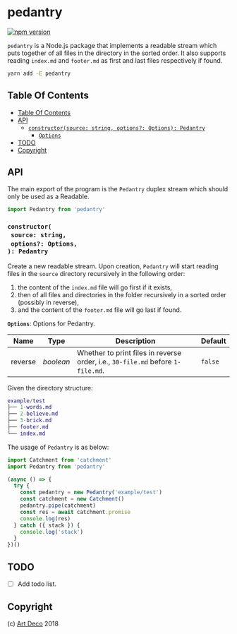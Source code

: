 # pedantry

[![npm version](https://badge.fury.io/js/pedantry.svg)](https://npmjs.org/package/pedantry)

`pedantry` is a Node.js package that implements a readable stream which puts together of all files in the directory in the sorted order. It also supports reading `index.md` and `footer.md` as first and last files respectively if found.

```sh
yarn add -E pedantry
```

## Table Of Contents

- [Table Of Contents](#table-of-contents)
- [API](#api)
  * [`constructor(source: string, options?: Options): Pedantry`](#constructorsource-stringoptions-options-pedantry)
    * [`Options`](#options)
- [TODO](#todo)
- [Copyright](#copyright)

## API

The main export of the program is the `Pedantry` duplex stream which should only be used as a Readable.

```js
import Pedantry from 'pedantry'
```

### `constructor(`<br/>&nbsp;&nbsp;`source: string,`<br/>&nbsp;&nbsp;`options?: Options,`<br/>`): Pedantry`

Create a new readable stream. Upon creation, `Pedantry` will start reading files in the `source` directory recursively in the following order:

1. the content of the `index.md` file will go first if it exists,
1. then of all files and directories in the folder recursively in a sorted order (possibly in reverse),
1. and the content of the `footer.md` file will go last if found.

__<a name="options">`Options`</a>__: Options for Pedantry.

|  Name   |   Type    |                                   Description                                   | Default |
| ------- | --------- | ------------------------------------------------------------------------------- | ------- |
| reverse | _boolean_ | Whether to print files in reverse order, i.e., `30-file.md` before `1-file.md`. | `false` |

Given the directory structure:

```m
example/test
├── 1-words.md
├── 2-believe.md
├── 3-brick.md
├── footer.md
└── index.md
```

The usage of `Pedantry` is as below:

```js
import Catchment from 'catchment'
import Pedantry from 'pedantry'

(async () => {
  try {
    const pedantry = new Pedantry('example/test')
    const catchment = new Catchment()
    pedantry.pipe(catchment)
    const res = await catchment.promise
    console.log(res)
  } catch ({ stack }) {
    console.log('stack')
  }
})()
```

## TODO

- [ ] Add todo list.

## Copyright

(c) [Art Deco][1] 2018

[1]: https://artdeco.bz
